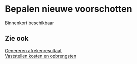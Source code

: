 # Bepalen nieuwe voorschotten

Binnenkort beschikbaar

## Zie ook

[Genereren afrekenresultaat](../genereren-afrekenresultaat/)  
[Vaststellen kosten en opbrengsten](../vaststellen-kosten-en-opbrengsten/)  
